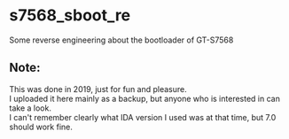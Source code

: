 # s7568_sboot_re
Some reverse engineering about the bootloader of GT-S7568
## Note:
This was done in 2019, just for fun and pleasure.  
I uploaded it here mainly as a backup, but anyone who is interested in can take a look.  
I can't remember clearly what IDA version I used was at that time, but 7.0 should work fine.  
